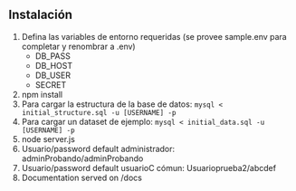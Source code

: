 ## Instalación

1. Defina las variables de entorno requeridas (se provee sample.env para completar y renombrar a .env)
    * DB_PASS
    * DB_HOST
    * DB_USER
    * SECRET
1. npm install
1. Para cargar la estructura de la base de datos: `mysql < initial_structure.sql -u [USERNAME] -p` 
1. Para cargar un dataset de ejemplo: `mysql < initial_data.sql -u [USERNAME] -p`
1. node server.js
1. Usuario/password default administrador: adminProbando/adminProbando
1. Usuario/password default usuarioC cómun: Usuarioprueba2/abcdef
1. Documentation served on /docs